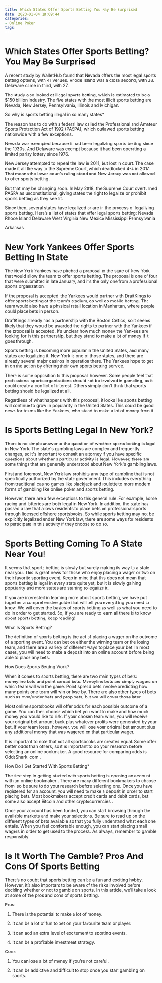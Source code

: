 ```yaml
---
title: Which States Offer Sports Betting You May Be Surprised
date: 2023-01-04 18:09:44
categories:
- Online Poker
tags:
---
```



#  Which States Offer Sports Betting? You May Be Surprised

A recent study by WalletHub found that Nevada offers the most legal sports betting options, with 41 venues. Rhode Island was a close second, with 38. Delaware came in third, with 27.

The study also looked at illegal sports betting, which is estimated to be a $150 billion industry. The five states with the most illicit sports betting are Nevada, New Jersey, Pennsylvania, Illinois and Michigan.

So why is sports betting illegal in so many states?

The reason has to do with a federal law called the Professional and Amateur Sports Protection Act of 1992 (PASPA), which outlawed sports betting nationwide with a few exceptions.

Nevada was exempted because it had been legalizing sports betting since the 1930s. And Delaware was exempt because it had been operating a limited parlay lottery since 1976.

New Jersey attempted to repeal the law in 2011, but lost in court. The case made it all the way to the Supreme Court, which deadlocked 4-4 in 2017. That means the lower court’s ruling stood and New Jersey was not allowed to offer sports betting.

But that may be changing soon. In May 2018, the Supreme Court overturned PASPA as unconstitutional, giving states the right to legalize or prohibit sports betting as they see fit.

Since then, several states have legalized or are in the process of legalizing sports betting. Here’s a list of states that offer legal sports betting:
Nevada
Rhode Island
Delaware
West Virginia 
New Mexico 
Mississippi 
Pennsylvania  

Arkansas

#  New York Yankees Offer Sports Betting In State

The New York Yankees have pitched a proposal to the state of New York that would allow the team to offer sports betting. The proposal is one of four that were submitted in late January, and it’s the only one from a professional sports organization.

If the proposal is accepted, the Yankees would partner with DraftKings to offer sports betting at the team’s stadium, as well as mobile betting. The team would also have a physical retail location in Manhattan, where people could place bets in person.

DraftKings already has a partnership with the Boston Celtics, so it seems likely that they would be awarded the rights to partner with the Yankees if the proposal is accepted. It’s unclear how much money the Yankees are looking for in this partnership, but they stand to make a lot of money if it goes through.

Sports betting is becoming more popular in the United States, and many states are legalizing it. New York is one of those states, and there are already several major casinos in operation there. The Yankees hope to get in on the action by offering their own sports betting service.

There is some opposition to this proposal, however. Some people feel that professional sports organizations should not be involved in gambling, as it could create a conflict of interest. Others simply don’t think that sports betting should be legalized at all.

Regardless of what happens with this proposal, it looks like sports betting will continue to grow in popularity in the United States. This could be good news for teams like the Yankees, who stand to make a lot of money from it.

#  Is Sports Betting Legal In New York?

There is no simple answer to the question of whether sports betting is legal in New York. The state's gambling laws are complex and frequently changes, so it's important to consult an attorney if you have specific questions about whether a particular activity is legal. However, there are some things that are generally understood about New York's gambling laws.

First and foremost, New York law prohibits any type of gambling that is not specifically authorized by the state government. This includes everything from traditional casino games like blackjack and roulette to more modern forms of gambling like online poker and sports betting.

However, there are a few exceptions to this general rule. For example, horse racing and lotteries are both legal in New York. In addition, the state has passed a law that allows residents to place bets on professional sports through licensed offshore sportsbooks. So while sports betting may not be explicitly legalized under New York law, there are some ways for residents to participate in this activity if they choose to do so.

#  Sports Betting Coming To A State Near You!

It seems that sports betting is slowly but surely making its way to a state near you. This is great news for those who enjoy placing a wager or two on their favorite sporting event. Keep in mind that this does not mean that sports betting is legal in every state quite yet, but it is slowly gaining popularity and more states are starting to legalize it.

If you are interested in learning more about sports betting, we have put together a comprehensive guide that will tell you everything you need to know. We will cover the basics of sports betting as well as what you need to do in order to get started. So, if you are ready to learn all there is to know about sports betting, keep reading!

What Is Sports Betting?

The definition of sports betting is the act of placing a wager on the outcome of a sporting event. You can bet on either the winning team or the losing team, and there are a variety of different ways to place your bet. In most cases, you will need to make a deposit into an online account before being able to place any bets.

How Does Sports Betting Work?

When it comes to sports betting, there are two main types of bets: moneyline bets and point spread bets. Moneyline bets are simply wagers on which team will win the game. Point spread bets involve predicting how many points one team will win or lose by. There are also other types of bets such as over/under bets and prop bets, but we will cover those later.

Most online sportsbooks will offer odds for each possible outcome of a game. You can then choose which bet you want to make and how much money you would like to risk. If your chosen team wins, you will receive your original bet amount back plus whatever profits were generated by your bet. If your team loses, however, you will lose your original bet amount plus any additional money that was wagered on that particular wager.

It is important to note that not all sportsbooks are created equal. Some offer better odds than others, so it is important to do your research before selecting an online bookmaker. A good resource for comparing odds is OddsShark .com .

How Do I Get Started With Sports Betting?

The first step in getting started with sports betting is opening an account with an online bookmaker . There are many different bookmakers to choose from, so be sure to do your research before selecting one. Once you have registered for an account, you will need to make a deposit in order to start placing bets. Most bookmakers accept credit cards and debit cards, but some also accept Bitcoin and other cryptocurrencies .


Once your account has been funded, you can start browsing through the available markets and make your selections. Be sure to read up on the different types of bets available so that you fully understand what each one entails. When you feel comfortable enough, you can start placing small wagers in order to get used to the process. As always, remember to gamble responsibly!

#  Is It Worth The Gamble? Pros And Cons Of Sports Betting

There’s no doubt that sports betting can be a fun and exciting hobby. However, it’s also important to be aware of the risks involved before deciding whether or not to gamble on sports. In this article, we’ll take a look at some of the pros and cons of sports betting.

Pros:

1. There is the potential to make a lot of money.

2. It can be a lot of fun to bet on your favourite team or player.

3. It can add an extra level of excitement to sporting events.

4. It can be a profitable investment strategy.

Cons:

1. You can lose a lot of money if you’re not careful.

2. It can be addictive and difficult to stop once you start gambling on sports.
